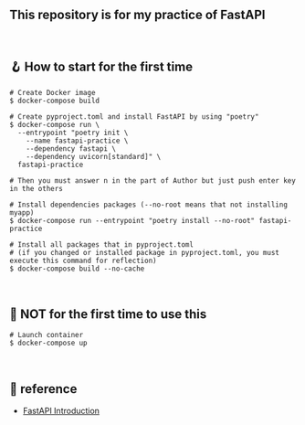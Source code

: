 ## This repository is for my practice of FastAPI
<br>

## 🪝 How to start for the first time
``` shell
# Create Docker image
$ docker-compose build

# Create pyproject.toml and install FastAPI by using "poetry"
$ docker-compose run \
  --entrypoint "poetry init \
    --name fastapi-practice \
    --dependency fastapi \
    --dependency uvicorn[standard]" \
  fastapi-practice

# Then you must answer n in the part of Author but just push enter key in the others

# Install dependencies packages (--no-root means that not installing myapp)
$ docker-compose run --entrypoint "poetry install --no-root" fastapi-practice

# Install all packages that in pyproject.toml
# (if you changed or installed package in pyproject.toml, you must execute this command for reflection)
$ docker-compose build --no-cache
```
<br>

## 🚦 NOT for the first time to use this
``` shell
# Launch container
$ docker-compose up
```
<br>

## 🚢 reference
- [FastAPI Introduction](https://zenn.dev/sh0nk/books/537bb028709ab9/)